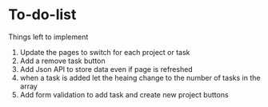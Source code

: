 # To-do-list

Things left to implement 

1. Update the pages to switch for each project or task
2. Add a remove task button 
3. Add Json API to store data even if page is refreshed 
4. when a task is added let the heaing change to the number of tasks in the array 
5. Add form validation to add task and create new project buttons
